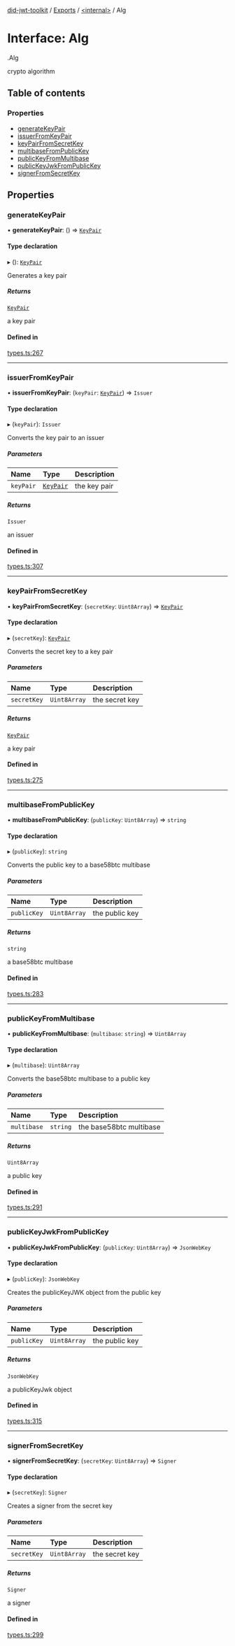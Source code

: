 [did-jwt-toolkit](../README.md) / [Exports](../modules.md) / [<internal\>](../modules/internal_.md) / Alg

# Interface: Alg

[<internal>](../modules/internal_.md).Alg

crypto algorithm

## Table of contents

### Properties

- [generateKeyPair](internal_.Alg.md#generatekeypair)
- [issuerFromKeyPair](internal_.Alg.md#issuerfromkeypair)
- [keyPairFromSecretKey](internal_.Alg.md#keypairfromsecretkey)
- [multibaseFromPublicKey](internal_.Alg.md#multibasefrompublickey)
- [publicKeyFromMultibase](internal_.Alg.md#publickeyfrommultibase)
- [publicKeyJwkFromPublicKey](internal_.Alg.md#publickeyjwkfrompublickey)
- [signerFromSecretKey](internal_.Alg.md#signerfromsecretkey)

## Properties

### generateKeyPair

• **generateKeyPair**: () => [`KeyPair`](../modules/internal_.md#keypair)

#### Type declaration

▸ (): [`KeyPair`](../modules/internal_.md#keypair)

Generates a key pair

##### Returns

[`KeyPair`](../modules/internal_.md#keypair)

a key pair

#### Defined in

[types.ts:267](https://github.com/higayasuo/did-jwt-toolkit/blob/546d701/src/types.ts#L267)

___

### issuerFromKeyPair

• **issuerFromKeyPair**: (`keyPair`: [`KeyPair`](../modules/internal_.md#keypair)) => `Issuer`

#### Type declaration

▸ (`keyPair`): `Issuer`

Converts the key pair to an issuer

##### Parameters

| Name | Type | Description |
| :------ | :------ | :------ |
| `keyPair` | [`KeyPair`](../modules/internal_.md#keypair) | the key pair |

##### Returns

`Issuer`

an issuer

#### Defined in

[types.ts:307](https://github.com/higayasuo/did-jwt-toolkit/blob/546d701/src/types.ts#L307)

___

### keyPairFromSecretKey

• **keyPairFromSecretKey**: (`secretKey`: `Uint8Array`) => [`KeyPair`](../modules/internal_.md#keypair)

#### Type declaration

▸ (`secretKey`): [`KeyPair`](../modules/internal_.md#keypair)

Converts the secret key to a key pair

##### Parameters

| Name | Type | Description |
| :------ | :------ | :------ |
| `secretKey` | `Uint8Array` | the secret key |

##### Returns

[`KeyPair`](../modules/internal_.md#keypair)

a key pair

#### Defined in

[types.ts:275](https://github.com/higayasuo/did-jwt-toolkit/blob/546d701/src/types.ts#L275)

___

### multibaseFromPublicKey

• **multibaseFromPublicKey**: (`publicKey`: `Uint8Array`) => `string`

#### Type declaration

▸ (`publicKey`): `string`

Converts the public key to a base58btc multibase

##### Parameters

| Name | Type | Description |
| :------ | :------ | :------ |
| `publicKey` | `Uint8Array` | the public key |

##### Returns

`string`

a base58btc multibase

#### Defined in

[types.ts:283](https://github.com/higayasuo/did-jwt-toolkit/blob/546d701/src/types.ts#L283)

___

### publicKeyFromMultibase

• **publicKeyFromMultibase**: (`multibase`: `string`) => `Uint8Array`

#### Type declaration

▸ (`multibase`): `Uint8Array`

Converts the base58btc multibase to a public key

##### Parameters

| Name | Type | Description |
| :------ | :------ | :------ |
| `multibase` | `string` | the base58btc multibase |

##### Returns

`Uint8Array`

a public key

#### Defined in

[types.ts:291](https://github.com/higayasuo/did-jwt-toolkit/blob/546d701/src/types.ts#L291)

___

### publicKeyJwkFromPublicKey

• **publicKeyJwkFromPublicKey**: (`publicKey`: `Uint8Array`) => `JsonWebKey`

#### Type declaration

▸ (`publicKey`): `JsonWebKey`

Creates the publicKeyJWK object from the public key

##### Parameters

| Name | Type | Description |
| :------ | :------ | :------ |
| `publicKey` | `Uint8Array` | the public key |

##### Returns

`JsonWebKey`

a publicKeyJwk object

#### Defined in

[types.ts:315](https://github.com/higayasuo/did-jwt-toolkit/blob/546d701/src/types.ts#L315)

___

### signerFromSecretKey

• **signerFromSecretKey**: (`secretKey`: `Uint8Array`) => `Signer`

#### Type declaration

▸ (`secretKey`): `Signer`

Creates a signer from the secret key

##### Parameters

| Name | Type | Description |
| :------ | :------ | :------ |
| `secretKey` | `Uint8Array` | the secret key |

##### Returns

`Signer`

a signer

#### Defined in

[types.ts:299](https://github.com/higayasuo/did-jwt-toolkit/blob/546d701/src/types.ts#L299)
